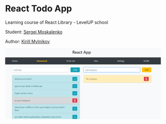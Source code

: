 # React Todo App

Learning course of React Library - LevelUP school

Student: [Sergei Moskalenko](https://github.com/bubliksite)

Author: [Kirill Mylnikov](https://github.com/kirill0202)

<img src="./screenshot.png" alt="screenshot"/>